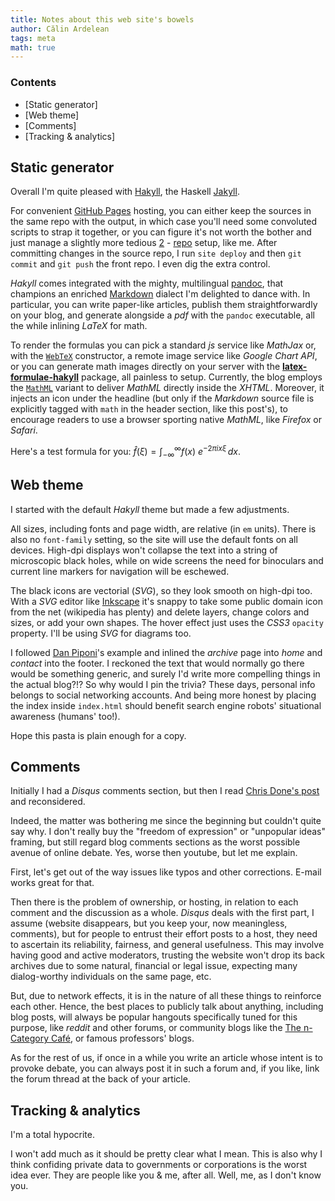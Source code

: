 ```yaml
---
title: Notes about this web site's bowels
author: Călin Ardelean
tags: meta
math: true
---
```


### Contents
- [Static generator]
- [Web theme]
- [Comments]
- [Tracking & analytics]

Static generator
----------------

Overall I'm quite pleased with [Hakyll], the Haskell [Jakyll].

For convenient [GitHub Pages][github] hosting, you can either keep the sources
in the same repo with the output, in which case you'll need some convoluted
scripts to strap it together, or you can figure it's not worth the bother and
just manage a slightly more tedious [2][repo1] - [repo][repo2] setup, like me.
After committing changes in the source repo, I run `site deploy` and then
`git commit` and `git push` the front repo.
I even dig the extra control.

*Hakyll* comes integrated with the mighty, multilingual [pandoc], that
champions an enriched [Markdown] dialect I'm delighted to dance with.
In particular, you can write paper-like articles, publish them straightforwardly
on your blog, and generate alongside a *pdf* with the `pandoc` executable,
all the while inlining *LaTeX* for math.

To render the formulas you can pick a standard *js* service like *MathJax* or,
with the [`WebTeX`][HTMLMathMethod] constructor, a remote image service like
*Google Chart API*, or you can generate math images directly on your server
with the [__latex-formulae-hakyll__][lfh] package, all painless to setup.
Currently, the blog employs the [`MathML`][HTMLMathMethod] variant to deliver
*MathML* directly inside the *XHTML*.
Moreover, it injects an icon under the headline (but only if the *Markdown*
source file is explicitly tagged with `math` in the header section, like this
post's), to encourage readers to use a browser sporting native *MathML*, like
*Firefox* or *Safari*.

Here's a test formula for you:
$\hat{f}(\xi) = \int_{-\infty}^\infty f(x)\ e^{- 2\pi i x \xi}\,dx.$

Web theme
---------

I started with the default *Hakyll* theme but made a few adjustments.

All sizes, including fonts and page width, are relative (in `em` units).
There is also no `font-family` setting, so the site will use the default fonts
on all devices.
High-dpi displays won't collapse the text into a string of microscopic black
holes, while on wide screens the need for binoculars and current line
markers for navigation will be eschewed.

The black icons are vectorial (*SVG*), so they look smooth on high-dpi too.
With a *SVG* editor like [Inkscape] it's snappy to take some public domain
icon from the net (wikipedia has plenty) and delete layers, change colors and
sizes, or add your own shapes.
The hover effect just uses the *CSS3* `opacity` property.
I'll be using *SVG* for diagrams too.

I followed [Dan Piponi][dan]'s example and inlined the *archive* page into *home*
and *contact* into the footer.
I reckoned the text that would normally go there would be something
generic, and surely I'd write more compelling things in the actual blog?!?
So why would I pin the trivia?
These days, personal info belongs to social networking accounts.
And being more honest by placing the index inside `index.html` should benefit
search engine robots' situational awareness (humans' too!).

Hope this pasta is plain enough for a copy.

Comments
--------

Initially I had a *Disqus* comments section, but then I read
[Chris Done's post][done] and reconsidered.

Indeed, the matter was bothering me since the beginning but couldn't quite say
why.
I don't really buy the "freedom of expression" or "unpopular ideas"
framing, but still regard blog comments sections as the worst possible avenue
of online debate.
Yes, worse then youtube, but let me explain.

First, let's get out of the way issues like typos and other corrections.
E-mail works great for that.

Then there is the problem of ownership, or hosting, in relation to each comment
and the discussion as a whole.
*Disqus* deals with the first part, I assume (website disappears, but you keep
your, now meaningless, comments), but for people to entrust their effort posts
to a host, they need to ascertain its reliability, fairness, and general
usefulness.
This may involve having good and active moderators, trusting the website won't
drop its back archives due to some natural, financial or legal issue,
expecting many dialog-worthy individuals on the same page, etc.

But, due to network effects, it is in the nature of all these things to
reinforce each other.
Hence, the best places to publicly talk about anything, including blog posts,
will always be popular hangouts specifically tuned for this purpose,
like *reddit* and other forums, or community blogs like the
[The n-Category Café][ncat], or famous professors' blogs.

As for the rest of us, if once in a while you write an article whose intent
is to provoke debate, you can always post it in such a forum and, if you like,
link the forum thread at the back of your article.

Tracking & analytics
--------------------

I'm a total hypocrite.

I won't add much as it should be pretty clear what I mean.
This is also why I think confiding private data to governments or corporations
is the worst idea ever.
They are people like you & me, after all.
Well, me, as I don't know you.

[Hakyll]: http://jaspervdj.be/hakyll "Hakyll"
[Jakyll]: http://jekyllrb.com/ "Jakyll"
[github]: https://pages.github.com "GitHub Pages"
[repo1]: https://github.com/mmn80/mmn80.github.io.src "Source Repo for this Blog"
[repo2]: https://github.com/mmn80/mmn80.github.io "Main GitHub Pages Repo"
[pandoc]: http://pandoc.org/README.html "Pandoc User’s Guide"
[Markdown]: http://daringfireball.net/projects/markdown/ "Markdown"
[HTMLMathMethod]: http://hackage.haskell.org/package/pandoc/docs/Text-Pandoc-Options.html#t:HTMLMathMethod "Documentation for pandoc math rendering options"
[lfh]: https://hackage.haskell.org/package/latex-formulae-hakyll-0.2.0.1 "The latex-formulae-hakyll package on Hackage"

[Inkscape]: https://inkscape.org/en/ "Inkscape"
[dan]: http://blog.sigfpe.com/ "A Neighborhood of Infinity"

[done]: http://chrisdone.com/posts/blog-comments "Comments on my blog - Chris Done"
[ncat]: https://golem.ph.utexas.edu/category/ "The n-Category Café"

